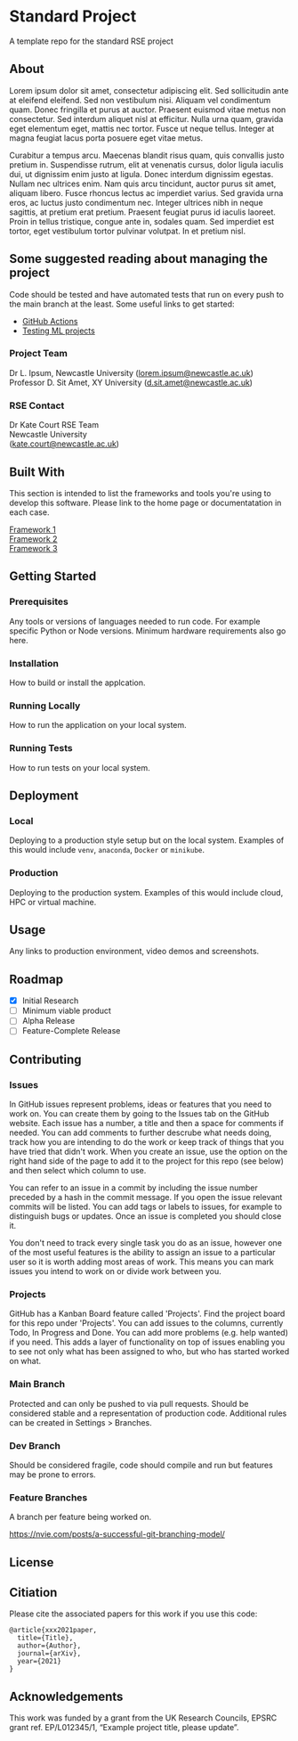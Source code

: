 # Standard Project
A template repo for the standard RSE project

## About

Lorem ipsum dolor sit amet, consectetur adipiscing elit. Sed sollicitudin ante at eleifend eleifend. Sed non vestibulum nisi. Aliquam vel condimentum quam. Donec fringilla et purus at auctor. Praesent euismod vitae metus non consectetur. Sed interdum aliquet nisl at efficitur. Nulla urna quam, gravida eget elementum eget, mattis nec tortor. Fusce ut neque tellus. Integer at magna feugiat lacus porta posuere eget vitae metus.

Curabitur a tempus arcu. Maecenas blandit risus quam, quis convallis justo pretium in. Suspendisse rutrum, elit at venenatis cursus, dolor ligula iaculis dui, ut dignissim enim justo at ligula. Donec interdum dignissim egestas. Nullam nec ultrices enim. Nam quis arcu tincidunt, auctor purus sit amet, aliquam libero. Fusce rhoncus lectus ac imperdiet varius. Sed gravida urna eros, ac luctus justo condimentum nec. Integer ultrices nibh in neque sagittis, at pretium erat pretium. Praesent feugiat purus id iaculis laoreet. Proin in tellus tristique, congue ante in, sodales quam. Sed imperdiet est tortor, eget vestibulum tortor pulvinar volutpat. In et pretium nisl.

## Some suggested reading about managing the project

Code should be tested and have automated tests that run on every push to the main branch at the least. Some useful links to get started:

* [GitHub Actions](https://github.com/features/actions)
* [Testing ML projects](https://neptune.ai/blog/automated-testing-machine-learning)

### Project Team
Dr L. Ipsum, Newcastle University  ([lorem.ipsum@newcastle.ac.uk](mailto:lorem.ipsum@newcastle.ac.uk))  
Professor D. Sit Amet, XY University  ([d.sit.amet@newcastle.ac.uk](mailto:d.sit.amet@example.com))  

### RSE Contact
Dr Kate Court
RSE Team  
Newcastle University  
([kate.court@newcastle.ac.uk](mailto:kate.court@newcastle.ac.uk))  

## Built With

This section is intended to list the frameworks and tools you're using to develop this software. Please link to the home page or documentatation in each case.

[Framework 1](https://something.com)  
[Framework 2](https://something.com)  
[Framework 3](https://something.com)  

## Getting Started

### Prerequisites

Any tools or versions of languages needed to run code. For example specific Python or Node versions. Minimum hardware requirements also go here.

### Installation

How to build or install the applcation.

### Running Locally

How to run the application on your local system.

### Running Tests

How to run tests on your local system.

## Deployment

### Local

Deploying to a production style setup but on the local system. Examples of this would include `venv`, `anaconda`, `Docker` or `minikube`. 

### Production

Deploying to the production system. Examples of this would include cloud, HPC or virtual machine. 

## Usage

Any links to production environment, video demos and screenshots.

## Roadmap

- [x] Initial Research  
- [ ] Minimum viable product
- [ ] Alpha Release  
- [ ] Feature-Complete Release  

## Contributing

### Issues
In GitHub issues represent problems, ideas or features that you need to work on. You can create them by going to the Issues tab on the GitHub website. Each issue has a number, a title and then a space for comments if needed. You can add comments to further descrube what needs doing, track how you are intending to do the work or keep track of things that you have tried that didn't work. When you create an issue, use the option on the right hand side of the page to add it to the project for this repo (see below) and then select which column to use.

You can refer to an issue in a commit by including the issue number preceded by a hash in the commit message. If you open the issue relevant commits will be listed. You can add tags or labels to issues, for example to distinguish bugs or updates. Once an issue is completed you should close it.

You don't need to track every single task you do as an issue, however one of the most useful features is the ability to assign an issue to a particular user so it is worth adding most areas of work. This means you can mark issues you intend to work on or divide work between you.

### Projects
GitHub has a Kanban Board feature called 'Projects'. Find the project board for this repo under 'Projects'. You can add issues to the columns, currently Todo, In Progress and Done. You can add more problems (e.g. help wanted) if you need. This adds a layer of functionality on top of issues enabling you to see not only what has been assigned to who, but who has started worked on what.

### Main Branch
Protected and can only be pushed to via pull requests. Should be considered stable and a representation of production code. Additional rules can be created in Settings > Branches. 

### Dev Branch
Should be considered fragile, code should compile and run but features may be prone to errors.

### Feature Branches
A branch per feature being worked on.

https://nvie.com/posts/a-successful-git-branching-model/

## License

## Citiation

Please cite the associated papers for this work if you use this code:

```
@article{xxx2021paper,
  title={Title},
  author={Author},
  journal={arXiv},
  year={2021}
}
```


## Acknowledgements
This work was funded by a grant from the UK Research Councils, EPSRC grant ref. EP/L012345/1, “Example project title, please update”.

